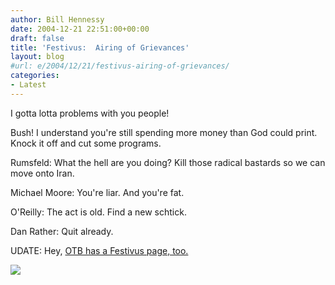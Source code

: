```yaml
---
author: Bill Hennessy
date: 2004-12-21 22:51:00+00:00
draft: false
title: 'Festivus:  Airing of Grievances'
layout: blog
#url: e/2004/12/21/festivus-airing-of-grievances/
categories:
- Latest
---
```


I gotta lotta problems with you people!




Bush! I understand you're still spending more money than God could print. Knock it off and cut some programs.




Rumsfeld: What the hell are you doing? Kill those radical bastards so we can move onto Iran.




Michael Moore: You're liar. And you're fat.




O'Reilly: The act is old. Find a new schtick.




Dan Rather: Quit already. 




UDATE: Hey, [OTB has a Festivus page, too.](https://www.outsidethebeltway.com/archives/8533)




![](https://blog.billhennessy.com/aggbug.aspx?PostID=894)

